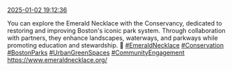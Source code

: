[2025-01-02 19:12:36](https://mstdn.social/@hill_wanderer/113760348167353227)

You can explore the Emerald Necklace with the Conservancy, dedicated to restoring and improving Boston&#39;s iconic park system. Through collaboration with partners, they enhance landscapes, waterways, and parkways while promoting education and stewardship. 🌿 <a href="https://mstdn.social/tags/EmeraldNecklace" class="mention hashtag" rel="tag">#EmeraldNecklace</a> <a href="https://mstdn.social/tags/Conservation" class="mention hashtag" rel="tag">#Conservation</a> <a href="https://mstdn.social/tags/BostonParks" class="mention hashtag" rel="tag">#BostonParks</a> <a href="https://mstdn.social/tags/UrbanGreenSpaces" class="mention hashtag" rel="tag">#UrbanGreenSpaces</a> <a href="https://mstdn.social/tags/CommunityEngagement" class="mention hashtag" rel="tag">#CommunityEngagement</a> <a href="https://www.emeraldnecklace.org/" target="_blank" rel="nofollow noopener noreferrer" translate="no">https://www.<span class="">emeraldnecklace.org/</a>